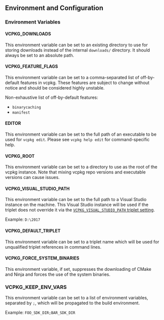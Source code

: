 ## Environment and Configuration

### Environment Variables

#### VCPKG_DOWNLOADS

This environment variable can be set to an existing directory to use for storing downloads instead of the internal
`downloads/` directory. It should always be set to an absolute path.

#### VCPKG_FEATURE_FLAGS

This environment variable can be set to a comma-separated list of off-by-default features in vcpkg. These features are
subject to change without notice and should be considered highly unstable.

Non-exhaustive list of off-by-default features:

- `binarycaching`
- `manifest`

#### EDITOR

This environment variable can be set to the full path of an executable to be used for `vcpkg edit`. Please see
`vcpkg help edit` for command-specific help.

#### VCPKG_ROOT

This environment variable can be set to a directory to use as the root of the vcpkg instance. Note that mixing vcpkg
repo versions and executable versions can cause issues.

#### VCPKG_VISUAL_STUDIO_PATH

This environment variable can be set to the full path to a Visual Studio instance on the machine. This Visual Studio instance
will be used if the triplet does not override it via the [`VCPKG_VISUAL_STUDIO_PATH` triplet setting](triplets.md#VCPKG_VISUAL_STUDIO_PATH).

Example: `D:\2017`

#### VCPKG_DEFAULT_TRIPLET

This environment variable can be set to a triplet name which will be used for unqualified triplet references in command lines.

#### VCPKG_FORCE_SYSTEM_BINARIES

This environment variable, if set, suppresses the downloading of CMake and Ninja and forces the use of the system binaries.

### VCPKG_KEEP_ENV_VARS

This environment variable can be set to a list of environment variables, separated by `;`, which will be propagated to
the build environment.

Example: `FOO_SDK_DIR;BAR_SDK_DIR`

